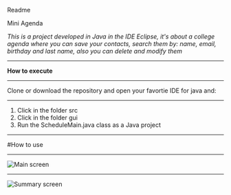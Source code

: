 Readme

Mini Agenda


*This is a project developed in Java in the IDE Eclipse, it's about a college agenda where you can save your contacts, search them by: name, email, birthday and last name, also you can delete and modify them*
___

**How to execute**
___
Clone or download the repository and open your favortie IDE for java and:
___
1. Click in the folder src
2. Click in the folder gui
3. Run the ScheduleMain.java class as a Java project
___
#How to use
___
![Main screen](https://drive.google.com/file/d/1eN_kBu5kH9JaRoSoUUHxx6lUjb6mkt2d/view?usp=sharing)
___
![Summary screen](https://drive.google.com/file/d/1eYcd9M46FiTppeoyitT5f5ZJH5eK9J7e/view?usp=sharing)





